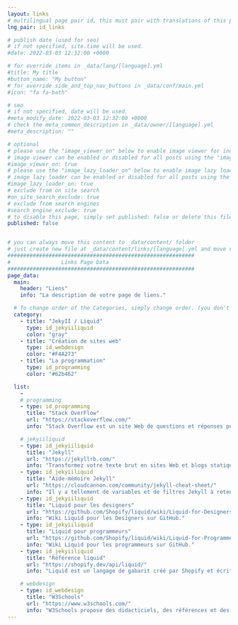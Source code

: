 ```yaml
---
layout: links
# multilingual page pair id, this must pair with translations of this page. (This name must be unique)
lng_pair: id_links

# publish date (used for seo)
# if not specified, site.time will be used.
#date: 2022-03-03 12:32:00 +0000

# for override items in _data/lang/[language].yml
#title: My title
#button_name: "My button"
# for override side_and_top_nav_buttons in _data/conf/main.yml
#icon: "fa fa-bath"

# seo
# if not specified, date will be used.
#meta_modify_date: 2022-03-03 12:32:00 +0000
# check the meta_common_description in _data/owner/[language].yml
#meta_description: ""

# optional
# please use the "image_viewer_on" below to enable image viewer for individual pages or posts (_posts/ or [language]/_posts folders).
# image viewer can be enabled or disabled for all posts using the "image_viewer_posts: true" setting in _data/conf/main.yml.
#image_viewer_on: true
# please use the "image_lazy_loader_on" below to enable image lazy loader for individual pages or posts (_posts/ or [language]/_posts folders).
# image lazy loader can be enabled or disabled for all posts using the "image_lazy_loader_posts: true" setting in _data/conf/main.yml.
#image_lazy_loader_on: true
# exclude from on site search
#on_site_search_exclude: true
# exclude from search engines
#search_engine_exclude: true
# to disable this page, simply set published: false or delete this file
published: false


# you can always move this content to _data/content/ folder
# just create new file at _data/content/links/[language].yml and move content below.
###########################################################
#                Links Page Data
###########################################################
page_data:
  main:
    header: "Liens"
    info: "La description de votre page de liens."

  # To change order of the Categories, simply change order. (you don't need to change list order.)
  category:
    - title: "JekyII / Liquid"
      type: id_jekyiiliquid
      color: "gray"
    - title: "Création de sites web"
      type: id_webdesign
      color: "#F4A273"
    - title: "La programmation"
      type: id_programming
      color: "#62b462"

  list:
    -
    # programming
    - type: id_programming
      title: "Stack OverFlow"
      url: "https://stackoverflow.com/"
      info: "Stack Overflow est un site Web de questions et réponses pour les programmeurs professionnels et enthousiastes."

    # jekyiiliquid
    - type: id_jekyiiliquid
      title: "Jekyll"
      url: "https://jekyllrb.com/"
      info: "Transformez votre texte brut en sites Web et blogs statiques."
    - type: id_jekyiiliquid
      title: "Aide-mémoire Jekyll"
      url: "https://cloudcannon.com/community/jekyll-cheat-sheet/"
      info: "Il y a tellement de variables et de filtres Jekyll à retenir qu'il peut être difficile de tout garder en tête. Cette feuille aide-mémoire sert de référence rapide de tout ce que Jekyll peut faire."
    - type: id_jekyiiliquid
      title: "Liquid pour les designers"
      url: "https://github.com/Shopify/liquid/wiki/Liquid-for-Designers"
      info: "Wiki Liquid pour les Designers sur GitHub."
    - type: id_jekyiiliquid
      title: "Liquid pour programmeurs"
      url: "https://github.com/Shopify/liquid/wiki/Liquid-for-Programmers"
      info: "Wiki Liquid pour les programmeurs sur GitHub."
    - type: id_jekyiiliquid
      title: "Référence liquid"
      url: "https://shopify.dev/api/liquid/"
      info: "Liquid est un langage de gabarit créé par Shopify et écrit en Ruby. Il est maintenant disponible en tant que projet open source sur GitHub."

    # webdesign
    - type: id_webdesign
      title: "W3Schools"
      url: "https://www.w3schools.com/"
      info: "W3Schools propose des didacticiels, des références et des exercices en ligne gratuits dans toutes les principales langues du Web. Couvrant des sujets populaires comme HTML, CSS, JavaScript, Python, SQL, Java et bien d'autres."
---
```


